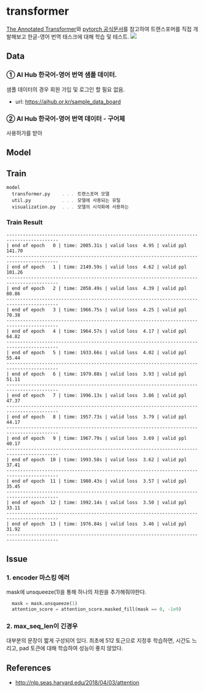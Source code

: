 # transformer
[The Annotated Transformer](http://nlp.seas.harvard.edu/2018/04/03/attention)와 [pytorch 공식문서](https://tutorials.pytorch.kr/beginner/transformer_tutorial.html)를 
참고하여 트랜스포머를 직접 개발해보고 한글-영어 번역 태스크에 대해 학습 및 테스트.
![]('./images/transformer-translation.png')
## Data
### ① AI Hub 한국어-영어 번역 샘플 데이터.
샘플 데이터의 경우 회원 가입 및 로그인 할 필요 없음.
- url: https://aihub.or.kr/sample_data_board
### ② AI Hub 한국어-영어 번역 데이터 - 구어체
사용허가를 받아 
## Model

## Train
```text
model
  transformer.py    ﹒﹒﹒ 트랜스포머 모델
  util.py           ﹒﹒﹒ 모델에 사용되는 유틸
  visualization.py  ﹒﹒﹒ 모델의 시각화에 사용하는 
```

### Train Result
```
-----------------------------------------------------------------------------------------
| end of epoch   0 | time: 2005.31s | valid loss  4.95 | valid ppl   141.70
-----------------------------------------------------------------------------------------
| end of epoch   1 | time: 2149.59s | valid loss  4.62 | valid ppl   101.26
-----------------------------------------------------------------------------------------
| end of epoch   2 | time: 2058.49s | valid loss  4.39 | valid ppl    80.86
-----------------------------------------------------------------------------------------
| end of epoch   3 | time: 1966.75s | valid loss  4.25 | valid ppl    70.38
-----------------------------------------------------------------------------------------
| end of epoch   4 | time: 1964.57s | valid loss  4.17 | valid ppl    64.82
-----------------------------------------------------------------------------------------
| end of epoch   5 | time: 1933.66s | valid loss  4.02 | valid ppl    55.44
-----------------------------------------------------------------------------------------
| end of epoch   6 | time: 1979.88s | valid loss  3.93 | valid ppl    51.11
-----------------------------------------------------------------------------------------
| end of epoch   7 | time: 1996.13s | valid loss  3.86 | valid ppl    47.37
-----------------------------------------------------------------------------------------
| end of epoch   8 | time: 1957.73s | valid loss  3.79 | valid ppl    44.17
-----------------------------------------------------------------------------------------
| end of epoch   9 | time: 1967.79s | valid loss  3.69 | valid ppl    40.17
-----------------------------------------------------------------------------------------
| end of epoch  10 | time: 1993.58s | valid loss  3.62 | valid ppl    37.41
-----------------------------------------------------------------------------------------
| end of epoch  11 | time: 1980.43s | valid loss  3.57 | valid ppl    35.45
-----------------------------------------------------------------------------------------
| end of epoch  12 | time: 1992.14s | valid loss  3.50 | valid ppl    33.11
-----------------------------------------------------------------------------------------
| end of epoch  13 | time: 1976.84s | valid loss  3.46 | valid ppl    31.92
-----------------------------------------------------------------------------------------
```


## Issue
### 1. encoder 마스킹 에러
mask에 unsqueeze(1)을 통해 하나의 차원을 추가해줘야한다. 
```py
  mask = mask.unsqueeze(1)
  attention_score = attention_score.masked_fill(mask == 0, -1e9)
```
### 2. max_seq_len이 긴경우
대부분의 문장이 짧게 구성되어 있다. 최초에 512 토근으로 지정후 학습하면, 시간도 느리고, pad 토큰에 대해 학습하여
성능이 좋지 않았다.


## References
- http://nlp.seas.harvard.edu/2018/04/03/attention